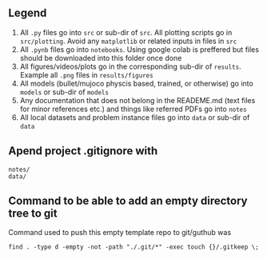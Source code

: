 ## Legend

1. All `.py` files go into `src` or sub-dir of `src`. All plotting scripts go in `src/plotting`. Avoid any `matplotlib` or related inputs in files in `src`
2. All `.pynb` files go into `notebooks`. Using google colab is preffered but files should be downloaded into this folder once done
3. All figures/videos/plots go in the corresponding sub-dir of `results`. Example all `.png` files in `results/figures`
4. All models (bullet/mujoco physcis based, trained, or otherwise) go into `models` or sub-dir of `models`
5. Any documentation that does not belong in the READEME.md (text files for minor references etc.) and things like referred PDFs go into `notes`
6. All local datasets and problem instance files go into `data` or sub-dir of `data`

## Apend project .gitignore with

```
notes/
data/
```

## Command to be able to add an empty directory tree to git
Command used to push this empty template repo to git/guthub was

`find . -type d -empty -not -path "./.git/*" -exec touch {}/.gitkeep \;`
